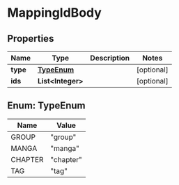 

# MappingIdBody

## Properties

Name | Type | Description | Notes
------------ | ------------- | ------------- | -------------
**type** | [**TypeEnum**](#TypeEnum) |  |  [optional]
**ids** | **List&lt;Integer&gt;** |  |  [optional]



## Enum: TypeEnum

Name | Value
---- | -----
GROUP | &quot;group&quot;
MANGA | &quot;manga&quot;
CHAPTER | &quot;chapter&quot;
TAG | &quot;tag&quot;



